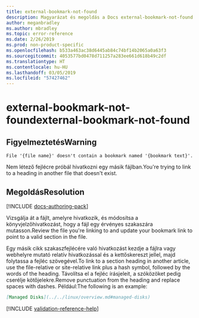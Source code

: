```yaml
---
title: external-bookmark-not-found
description: Magyarázat és megoldás a Docs external-bookmark-not-found buildelési problémájára
author: meganbradley
ms.author: mbradley
ms.topic: error-reference
ms.date: 2/26/2019
ms.prod: non-product-specific
ms.openlocfilehash: b533a463ac38d6445ab84c74bf14b2065a0a63f3
ms.sourcegitcommit: 4053577bd0478d711257a283ee661d618b49c2df
ms.translationtype: HT
ms.contentlocale: hu-HU
ms.lasthandoff: 03/05/2019
ms.locfileid: "57427462"
---
```

# <a name="external-bookmark-not-found"></a><span data-ttu-id="87475-103">external-bookmark-not-found</span><span class="sxs-lookup"><span data-stu-id="87475-103">external-bookmark-not-found</span></span>

## <a name="warning"></a><span data-ttu-id="87475-104">Figyelmeztetés</span><span class="sxs-lookup"><span data-stu-id="87475-104">Warning</span></span>

`File '{file name}' doesn't contain a bookmark named '{bookmark text}'.`

<span data-ttu-id="87475-105">Nem létező fejlécre próbál hivatkozni egy másik fájlban.</span><span class="sxs-lookup"><span data-stu-id="87475-105">You're trying to link to a heading in another file that doesn't exist.</span></span>

## <a name="resolution"></a><span data-ttu-id="87475-106">Megoldás</span><span class="sxs-lookup"><span data-stu-id="87475-106">Resolution</span></span>

[!INCLUDE [docs-authoring-pack](includes/docs-authoring-pack.md)]

<span data-ttu-id="87475-107">Vizsgálja át a fájlt, amelyre hivatkozik, és módosítsa a könyvjelzőhivatkozást, hogy a fájl egy érvényes szakaszára mutasson.</span><span class="sxs-lookup"><span data-stu-id="87475-107">Review the file you're linking to and update your bookmark link to point to a valid section in the file.</span></span>

<span data-ttu-id="87475-108">Egy másik cikk szakaszfejlécére való hivatkozást kezdje a fájlra vagy webhelyre mutató relatív hivatkozással és a kettőskereszt jellel, majd folytassa a fejléc szövegével.</span><span class="sxs-lookup"><span data-stu-id="87475-108">To link to a section heading in another article, use the file-relative or site-relative link plus a hash symbol, followed by the words of the heading.</span></span> <span data-ttu-id="87475-109">Távolítsa el a fejléc írásjeleit, a szóközöket pedig cserélje kötőjelekre.</span><span class="sxs-lookup"><span data-stu-id="87475-109">Remove punctuation from the heading and replace spaces with dashes.</span></span> <span data-ttu-id="87475-110">Például:</span><span class="sxs-lookup"><span data-stu-id="87475-110">The following is an example:</span></span>

```markdown
[Managed Disks](../../linux/overview.md#managed-disks)
```

<!--make sure to add this file to your includes folder and verify the path-->
[!INCLUDE [validation-reference-help](includes/validation-reference-help.md)]
